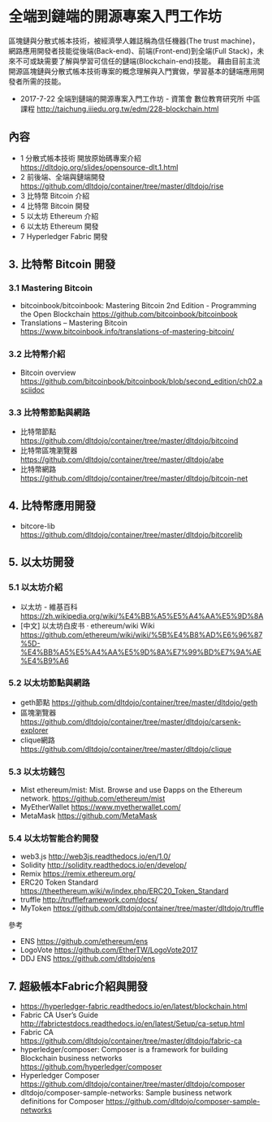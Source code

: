 # 全端到鏈端的開源專案入門工作坊

區塊鏈與分散式帳本技術，被經濟學人雜誌稱為信任機器(The trust machine)，網路應用開發者技能從後端(Back-end)、前端(Front-end)到全端(Full Stack)，未來不可或缺需要了解與學習可信任的鏈端(Blockchain-end)技能。
藉由目前主流開源區塊鏈與分散式帳本技術專案的概念理解與入門實做，學習基本的鏈端應用開發者所需的技能。
 
* 2017-7-22 全端到鏈端的開源專案入門工作坊 - 資策會 數位教育研究所 中區課程  http://taichung.iiiedu.org.tw/edm/228-blockchain.html

## 內容

* 1 分散式帳本技術 開放原始碼專案介紹 https://dltdojo.org/slides/opensource-dlt.1.html
* 2 前後端、全端與鏈端開發 https://github.com/dltdojo/container/tree/master/dltdojo/rise
* 3 比特幣 Bitcoin 介紹
* 4 比特幣 Bitcoin 開發
* 5 以太坊 Ethereum 介紹
* 6 以太坊 Ethereum 開發 
* 7 Hyperledger Fabric 開發

## 3. 比特幣 Bitcoin 開發

### 3.1 Mastering Bitcoin

* bitcoinbook/bitcoinbook: Mastering Bitcoin 2nd Edition - Programming the Open Blockchain https://github.com/bitcoinbook/bitcoinbook
* Translations – Mastering Bitcoin https://www.bitcoinbook.info/translations-of-mastering-bitcoin/

### 3.2 比特幣介紹

* Bitcoin overview https://github.com/bitcoinbook/bitcoinbook/blob/second_edition/ch02.asciidoc

### 3.3 比特幣節點與網路

* 比特幣節點 https://github.com/dltdojo/container/tree/master/dltdojo/bitcoind
* 比特幣區塊瀏覽器 https://github.com/dltdojo/container/tree/master/dltdojo/abe
* 比特幣網路 https://github.com/dltdojo/container/tree/master/dltdojo/bitcoin-net

## 4. 比特幣應用開發

* bitcore-lib https://github.com/dltdojo/container/tree/master/dltdojo/bitcorelib

## 5. 以太坊開發

### 5.1 以太坊介紹

* 以太坊 - 維基百科 https://zh.wikipedia.org/wiki/%E4%BB%A5%E5%A4%AA%E5%9D%8A
* [中文] 以太坊白皮书 · ethereum/wiki Wiki https://github.com/ethereum/wiki/wiki/%5B%E4%B8%AD%E6%96%87%5D-%E4%BB%A5%E5%A4%AA%E5%9D%8A%E7%99%BD%E7%9A%AE%E4%B9%A6

### 5.2 以太坊節點與網路

* geth節點 https://github.com/dltdojo/container/tree/master/dltdojo/geth
* 區塊瀏覽器 https://github.com/dltdojo/container/tree/master/dltdojo/carsenk-explorer
* clique網路 https://github.com/dltdojo/container/tree/master/dltdojo/clique

### 5.3 以太坊錢包

* Mist ethereum/mist: Mist. Browse and use Ðapps on the Ethereum network. https://github.com/ethereum/mist
* MyEtherWallet https://www.myetherwallet.com/
* MetaMask https://github.com/MetaMask

### 5.4 以太坊智能合約開發

* web3.js http://web3js.readthedocs.io/en/1.0/
* Solidity http://solidity.readthedocs.io/en/develop/
* Remix https://remix.ethereum.org/
* ERC20 Token Standard https://theethereum.wiki/w/index.php/ERC20_Token_Standard
* truffle http://truffleframework.com/docs/
* MyToken https://github.com/dltdojo/container/tree/master/dltdojo/truffle

參考

* ENS https://github.com/ethereum/ens
* LogoVote https://github.com/EtherTW/LogoVote2017
* DDJ ENS https://github.com/dltdojo/ens

## 7. 超級帳本Fabric介紹與開發

* https://hyperledger-fabric.readthedocs.io/en/latest/blockchain.html
* Fabric CA User’s Guide http://fabrictestdocs.readthedocs.io/en/latest/Setup/ca-setup.html
* Fabric CA https://github.com/dltdojo/container/tree/master/dltdojo/fabric-ca
* hyperledger/composer: Composer is a framework for building Blockchain business networks https://github.com/hyperledger/composer
* Hyperledger Composer https://github.com/dltdojo/container/tree/master/dltdojo/composer
* dltdojo/composer-sample-networks: Sample business network definitions for Composer  https://github.com/dltdojo/composer-sample-networks